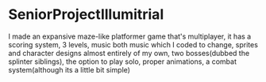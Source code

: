 # SeniorProjectIllumitrial
I made an expansive maze-like platformer game that's multiplayer, it has a scoring system, 3 levels, music both music which I coded to change, sprites and character designs almost entirely of my own, two bosses(dubbed the splinter siblings), the option to play solo, proper animations, a combat system(although its a little bit simple)
